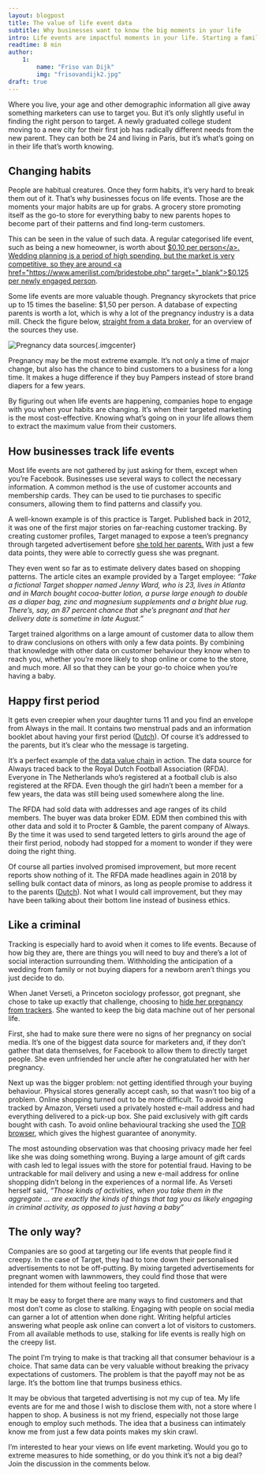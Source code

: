 ```yaml
---
layout: blogpost
title: The value of life event data
subtitle: Why businesses want to know the big moments in your life
intro: Life events are impactful moments in your life. Starting a family, buying your first house; they are moments of change. Marketers want nothing more than to find out what these big moments are. They know that you’re likely to be forming new habits, which is best time to insert themselves in your life. Understanding this is a key part of understanding the value of personal data.
readtime: 8 min
author:
    1:
        name: "Friso van Dijk"
        img: "frisovandijk2.jpg"
draft: true
---
```


Where you live, your age and other demographic information all give away something marketers can use to target you. But it’s only slightly useful in finding the right person to target. A newly graduated college student moving to a new city for their first job has radically different needs from the new parent. They can both be 24 and living in Paris, but it’s what’s going on in their life that’s worth knowing.

## Changing habits

People are habitual creatures. Once they form habits, it’s very hard to break them out of it. That’s why businesses focus on life events. Those are the moments your major habits are up for grabs. A grocery store promoting itself as the go-to store for everything baby to new parents hopes to become part of their patterns and find long-term customers.

This can be seen in the value of such data. A regular categorised life event, such as being a new homeowner, is worth about <a href="https://www.melissa.com/direct/mailing-lists-sales-leads/new-homeowners" target="_blank">$0.10 per person</a>. Wedding planning is a period of high spending, but the market is very competitive, so they are around <a href="https://www.amerilist.com/bridestobe.php" target="_blank">$0.125 per newly engaged person</a>.

Some life events are more valuable though. Pregnancy skyrockets that price up to 15 times the baseline: $1,50 per person. A database of expecting parents is worth a lot, which is why a lot of the pregnancy industry is a data mill. Check the figure below, <a href="https://dmdatabases.com/databases/specialty-lists/new-parents-expectant-parents-mailing-listsemail-lists" target="_blank">straight from a data broker</a>, for an overview of the sources they use.

![Pregnancy data sources](prenatal_source_chart.png){.imgcenter}

Pregnancy may be the most extreme example. It’s not only a time of major change, but also has the chance to bind customers to a business for a long time. It makes a huge difference if they buy Pampers instead of store brand diapers for a few years.

By figuring out when life events are happening, companies hope to engage with you when your habits are changing. It’s when their targeted marketing is the most cost-effective. Knowing what’s going on in your life allows them to extract the maximum value from their customers.

## How businesses track life events

Most life events are not gathered by just asking for them, except when you’re Facebook. Businesses use several ways to collect the necessary information. A common method is the use of customer accounts and membership cards. They can be used to tie purchases to specific consumers, allowing them to find patterns and classify you.

A well-known example is of this practice is Target. Published back in 2012, it was one of the first major stories on far-reaching customer tracking. By creating customer profiles, Target managed to expose a teen’s pregnancy through targeted advertisement before <a href="https://www.nytimes.com/2012/02/19/magazine/shopping-habits.html" target="_blank">she told her parents.</a> With just a few data points, they were able to correctly guess she was pregnant.

They even went so far as to estimate delivery dates based on shopping patterns. The article cites an example provided by a Target employee: *“Take a fictional Target shopper named Jenny Ward, who is 23, lives in Atlanta and in March bought cocoa-butter lotion, a purse large enough to double as a diaper bag, zinc and magnesium supplements and a bright blue rug. There’s, say, an 87 percent chance that she’s pregnant and that her delivery date is sometime in late August.”*

Target trained algorithms on a large amount of customer data to allow them to draw conclusions on others with only a few data points. By combining that knowledge with other data on customer behaviour they know when to reach you, whether you’re more likely to shop online or come to the store, and much more. All so that they can be your go-to choice when you’re having a baby.

## Happy first period

It gets even creepier when your daughter turns 11 and you find an envelope from Always in the mail. It contains two menstrual pads and an information booklet about having your first period (<a href="https://www.volkskrant.nl/nieuws-achtergrond/hoe-de-knvb-en-always-meisjes-maandverband-opdringen~bae4bc95" target="_blank">Dutch</a>). Of course it’s addressed to the parents, but it’s clear who the message is targeting.

It’s a perfect example of <a href="https://www.twentyoftime.com/surveillance-the-uncomfortable-business-model-of-the-internet" target="_blank">the data value chain</a> in action. The data source for Always traced back to the Royal Dutch Football Association (RFDA). Everyone in The Netherlands who’s registered at a football club is also registered at the RFDA. Even though the girl hadn’t been a member for a few years, the data was still being used somewhere along the line.

The RFDA had sold data with addresses and age ranges of its child members. The buyer was data broker EDM. EDM then combined this with other data and sold it to Procter & Gamble, the parent company of Always. By the time it was used to send targeted letters to girls around the age of their first period, nobody had stopped for a moment to wonder if they were doing the right thing.

Of course all parties involved promised improvement, but more recent reports show nothing of it. The RFDA made headlines again in 2018 by selling bulk contact data of minors, as long as people promise to address it to the parents (<a href="https://www.bitsoffreedom.nl/2018/12/17/de-knvb-jubelt-maar-moet-zich-schamen/" target="_blank">Dutch</a>). Not what I would call improvement, but they may have been talking about their bottom line instead of business ethics.

## Like a criminal

Tracking is especially hard to avoid when it comes to life events. Because of how big they are, there are things you will need to buy and there’s a lot of social interaction surrounding them. Withholding the anticipation of a wedding from family or not buying diapers for a newborn aren’t things you just decide to do.

When Janet Verseti, a Princeton sociology professor, got pregnant, she chose to take up exactly that challenge, choosing to <a href="https://mashable.com/2014/04/26/big-data-pregnancy/" target="_blank">hide her pregnancy from trackers</a>. She wanted to keep the big data machine out of her personal life.

First, she had to make sure there were no signs of her pregnancy on social media. It’s one of the biggest data source for marketers and, if they don’t gather that data themselves, for Facebook to allow them to directly target people. She even unfriended her uncle after he congratulated her with her pregnancy.

Next up was the bigger problem: not getting identified through your buying behaviour. Physical stores generally accept cash, so that wasn’t too big of a problem. Online shopping turned out to be more difficult. To avoid being tracked by Amazon, Verseti used a privately hosted e-mail address and had everything delivered to a pick-up box. She paid exclusively with gift cards bought with cash. To avoid online behavioural tracking she used the <a href="https://www.torproject.org/" target="_blank">TOR browser</a>, which gives the highest guarantee of anonymity.

The most astounding observation was that choosing privacy made her feel like she was doing something wrong. Buying a large amount of gift cards with cash led to legal issues with the store for potential fraud. Having to be untrackable for mail delivery and using a new e-mail address for online shopping didn’t belong in the experiences of a normal life. As Verseti herself said, *“Those kinds of activities, when you take them in the aggregate ... are exactly the kinds of things that tag you as likely engaging in criminal activity, as opposed to just having a baby”*

## The only way?

Companies are so good at targeting our life events that people find it creepy. In the case of Target, they had to tone down their personalised advertisements to not be off-putting. By mixing targeted advertisements for pregnant women with lawnmowers, they could find those that were intended for them without feeling too targeted.

It may be easy to forget there are many ways to find customers and that most don’t come as close to stalking. Engaging with people on social media can garner a lot of attention when done right. Writing helpful articles answering what people ask online can convert a lot of visitors to customers. From all available methods to use, stalking for life events is really high on the creepy list.

The point I’m trying to make is that tracking all that consumer behaviour is a choice. That same data can be very valuable without breaking the privacy expectations of customers. The problem is that the payoff may not be as large. It’s the bottom line that trumps business ethics.

It may be obvious that targeted advertising is not my cup of tea. My life events are for me and those I wish to disclose them with, not a store where I happen to shop. A business is not my friend, especially not those large enough to employ such methods. The idea that a business can intimately know me from just a few data points makes my skin crawl.

I’m interested to hear your views on life event marketing. Would you go to extreme measures to hide something, or do you think it’s not a big deal? Join the discussion in the comments below.

